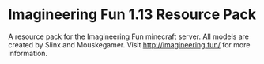 # Imagineering Fun 1.13 Resource Pack
A resource pack for the Imagineering Fun minecraft server. All models are created by Slinx and Mouskegamer. Visit http://imagineering.fun/ for more information.
